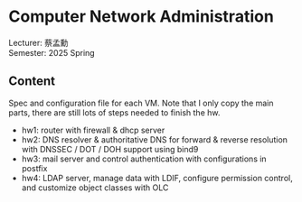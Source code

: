 # Computer Network Administration
Lecturer: 蔡孟勳\
Semester: 2025 Spring
## Content
Spec and configuration file for each VM. Note that I only copy the main parts, there are still lots of steps needed to finish the hw.
- hw1: router with firewall & dhcp server
- hw2: DNS resolver & authoritative DNS for forward & reverse resolution with DNSSEC / DOT / DOH support using bind9
- hw3: mail server and control authentication with configurations in postfix
- hw4: LDAP server, manage data with LDIF, configure permission control, and customize object classes with OLC